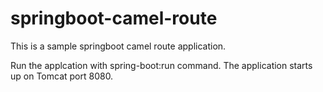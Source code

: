 # springboot-camel-route
This is a sample springboot camel route application.

Run the applcation with spring-boot:run command.
The application starts up on Tomcat port 8080.
